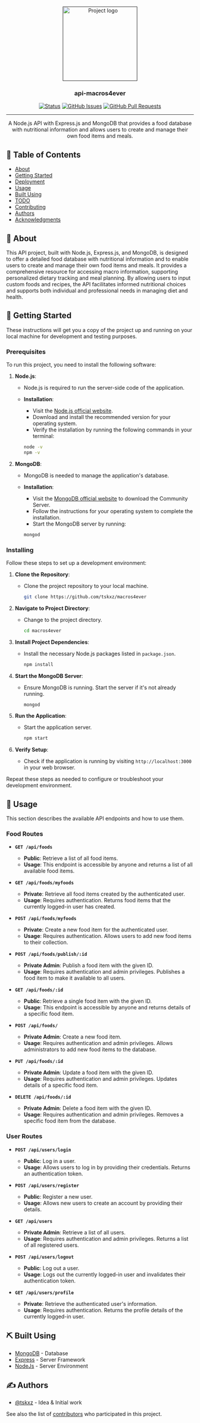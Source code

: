 <p align="center">
  <a href="" rel="noopener">
 <img width=200px height=200px src="https://files.polido.pt/logo-StdXuu.png" alt="Project logo"></a>
</p>

<h3 align="center">api-macros4ever</h3>

<div align="center">

[![Status](https://img.shields.io/badge/status-active-success.svg)]()
[![GitHub Issues](https://img.shields.io/github/issues/tskxz/macros4ever.svg)](https://github.com/tskxz/macros4ever/issues)
[![GitHub Pull Requests](https://img.shields.io/github/issues-pr/tskxz/macros4ever.svg)](https://github.com/tskxz/macros4ever/pulls)
</div>

---

<p align="center"> A Node.js API with Express.js and MongoDB that provides a food database with nutritional information and allows users to create and manage their own food items and meals.
    <br> 
</p>

## 📝 Table of Contents

- [About](#about)
- [Getting Started](#getting_started)
- [Deployment](#deployment)
- [Usage](#usage)
- [Built Using](#built_using)
- [TODO](../TODO.md)
- [Contributing](../CONTRIBUTING.md)
- [Authors](#authors)
- [Acknowledgments](#acknowledgement)

## 🧐 About <a name = "about"></a>

This API project, built with Node.js, Express.js, and MongoDB, is designed to offer a detailed food database with nutritional information and to enable users to create and manage their own food items and meals. It provides a comprehensive resource for accessing macro information, supporting personalized dietary tracking and meal planning. By allowing users to input custom foods and recipes, the API facilitates informed nutritional choices and supports both individual and professional needs in managing diet and health.

## 🏁 Getting Started <a name = "getting_started"></a>

These instructions will get you a copy of the project up and running on your local machine for development and testing purposes.

### Prerequisites

To run this project, you need to install the following software:

1. **Node.js**:
   - Node.js is required to run the server-side code of the application.
   - **Installation**:
     - Visit the [Node.js official website](https://nodejs.org/).
     - Download and install the recommended version for your operating system.
     - Verify the installation by running the following commands in your terminal:

     ```bash
     node -v
     npm -v
     ```

2. **MongoDB**:
   - MongoDB is needed to manage the application's database.
   - **Installation**:
     - Visit the [MongoDB official website](https://www.mongodb.com/try/download/community) to download the Community Server.
     - Follow the instructions for your operating system to complete the installation.
     - Start the MongoDB server by running:

     ```bash
     mongod
     ```

### Installing

Follow these steps to set up a development environment:

1. **Clone the Repository**:
   - Clone the project repository to your local machine.

     ```bash
     git clone https://github.com/tskxz/macros4ever
     ```

2. **Navigate to Project Directory**:
   - Change to the project directory.

     ```bash
     cd macros4ever
     ```

3. **Install Project Dependencies**:
   - Install the necessary Node.js packages listed in `package.json`.

     ```bash
     npm install
     ```

4. **Start the MongoDB Server**:
   - Ensure MongoDB is running. Start the server if it's not already running.

     ```bash
     mongod
     ```

5. **Run the Application**:
   - Start the application server.

     ```bash
     npm start
     ```

6. **Verify Setup**:
   - Check if the application is running by visiting `http://localhost:3000` in your web browser.

Repeat these steps as needed to configure or troubleshoot your development environment.


## 🎈 Usage <a name="usage"></a>

This section describes the available API endpoints and how to use them.

### Food Routes

- **`GET /api/foods`**
  - **Public**: Retrieve a list of all food items.
  - **Usage**: This endpoint is accessible by anyone and returns a list of all available food items.

- **`GET /api/foods/myfoods`**
  - **Private**: Retrieve all food items created by the authenticated user.
  - **Usage**: Requires authentication. Returns food items that the currently logged-in user has created.

- **`POST /api/foods/myfoods`**
  - **Private**: Create a new food item for the authenticated user.
  - **Usage**: Requires authentication. Allows users to add new food items to their collection.

- **`POST /api/foods/publish/:id`**
  - **Private Admin**: Publish a food item with the given ID.
  - **Usage**: Requires authentication and admin privileges. Publishes a food item to make it available to all users.

- **`GET /api/foods/:id`**
  - **Public**: Retrieve a single food item with the given ID.
  - **Usage**: This endpoint is accessible by anyone and returns details of a specific food item.

- **`POST /api/foods/`**
  - **Private Admin**: Create a new food item.
  - **Usage**: Requires authentication and admin privileges. Allows administrators to add new food items to the database.

- **`PUT /api/foods/:id`**
  - **Private Admin**: Update a food item with the given ID.
  - **Usage**: Requires authentication and admin privileges. Updates details of a specific food item.

- **`DELETE /api/foods/:id`**
  - **Private Admin**: Delete a food item with the given ID.
  - **Usage**: Requires authentication and admin privileges. Removes a specific food item from the database.

### User Routes

- **`POST /api/users/login`**
  - **Public**: Log in a user.
  - **Usage**: Allows users to log in by providing their credentials. Returns an authentication token.

- **`POST /api/users/register`**
  - **Public**: Register a new user.
  - **Usage**: Allows new users to create an account by providing their details.

- **`GET /api/users`**
  - **Private Admin**: Retrieve a list of all users.
  - **Usage**: Requires authentication and admin privileges. Returns a list of all registered users.

- **`POST /api/users/logout`**
  - **Public**: Log out a user.
  - **Usage**: Logs out the currently logged-in user and invalidates their authentication token.

- **`GET /api/users/profile`**
  - **Private**: Retrieve the authenticated user's information.
  - **Usage**: Requires authentication. Returns the profile details of the currently logged-in user.



## ⛏️ Built Using <a name = "built_using"></a>

- [MongoDB](https://www.mongodb.com/) - Database
- [Express](https://expressjs.com/) - Server Framework
- [NodeJs](https://nodejs.org/en/) - Server Environment

## ✍️ Authors <a name = "authors"></a>

- [@tskxz](https://github.com/tskxz) - Idea & Initial work

See also the list of [contributors](https://github.com/tskxz/macros4ever/contributors) who participated in this project.
